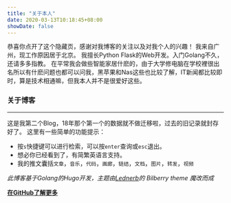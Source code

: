 ```yaml
---
title: "关于本人"
date: 2020-03-13T10:18:45+08:00
showDate: false
---
```


恭喜你点开了这个隐藏页，感谢对我博客的关注以及对我个人的兴趣！
我来自广州，现工作原因居于北京。
我擅长Python Flask的Web开发。入门Golang不久，还请多多指教。
在平常我会做些智能家居什麽的，由于大学修电脑在学校裡很出名所以有什麽问题也都可以问我，黑苹果和Nas这些也比较了解，IT新闻都比较即时，算是技术相通嘛，但我本人并不是很爱好这些。

### 关于博客

---

这是我第二个Blog，18年那个第一个的数据就不做迁移啦，过去的旧记录就封存好了。
这里有一些简单的功能提示：
- 按`s`快捷键可以进行检索，可以按`enter`查询或`esc`退出。
- 想必你已经看到了，有简繁英语言支持。
- 我的推文囊括`文章`，`音乐`，`代码`，`画廊`，`链结`，`文档`，`图片`，`转发`，`视频`

*此博客基于Golang的Hugo开发，主题由[Lednerb](https://github.com/Lednerb/bilberry-hugo-theme)的 Bilberry theme 魔改而成*

**[在GitHub了解更多](https://github.com/hallucigenia)**
